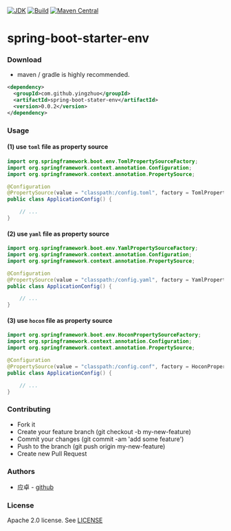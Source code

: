 [![JDK](http://img.shields.io/badge/JDK-v8.0-yellow.svg)](http://www.oracle.com/technetwork/java/javase/downloads/index.html)
[![Build](http://img.shields.io/badge/Build-Maven_2-green.svg)](https://maven.apache.org/)
[![Maven Central](https://img.shields.io/maven-central/v/com.github.yingzhuo/spring-boot-stater-env.svg?label=Maven%20Central)](https://search.maven.org/search?q=g:%22com.github.yingzhuo%22%20AND%20a:%22spring-boot-stater-env%22)

# spring-boot-starter-env

### Download

* maven / gradle is highly recommended.

```xml
<dependency>
  <groupId>com.github.yingzhuo</groupId>
  <artifactId>spring-boot-stater-env</artifactId>
  <version>0.0.2</version>
</dependency>
```

### Usage

#### (1) use `toml` file as property source

```java
import org.springframework.boot.env.TomlPropertySourceFactory;
import org.springframework.context.annotation.Configuration;
import org.springframework.context.annotation.PropertySource;

@Configuration
@PropertySource(value = "classpath:/config.toml", factory = TomlPropertySourceFactory.class)
public class ApplicationConfig() {

    // ...
}
```

#### (2) use `yaml` file as property source

```java
import org.springframework.boot.env.YamlPropertySourceFactory;
import org.springframework.context.annotation.Configuration;
import org.springframework.context.annotation.PropertySource;

@Configuration
@PropertySource(value = "classpath:/config.yaml", factory = YamlPropertySourceFactory.class)
public class ApplicationConfig() {

    // ...
}
```

#### (3) use `hocon` file as property source

```java
import org.springframework.boot.env.HoconPropertySourceFactory;
import org.springframework.context.annotation.Configuration;
import org.springframework.context.annotation.PropertySource;

@Configuration
@PropertySource(value = "classpath:/config.conf", factory = HoconPropertySourceFactory.class)
public class ApplicationConfig() {

    // ...
}
```

### Contributing

* Fork it
* Create your feature branch (git checkout -b my-new-feature)
* Commit your changes (git commit -am 'add some feature')
* Push to the branch (git push origin my-new-feature)
* Create new Pull Request

### Authors

* 应卓 - [github](https://github.com/yingzhuo)

### License

Apache 2.0 license. See [LICENSE](./LICENSE)